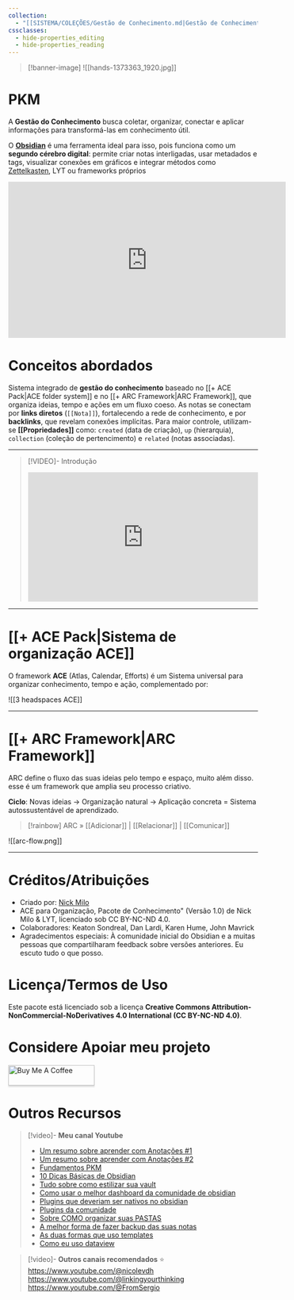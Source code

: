 ```yaml
---
collection:
  - "[[SISTEMA/COLEÇÕES/Gestão de Conhecimento.md|Gestão de Conhecimento]]"
cssclasses:
  - hide-properties_editing
  - hide-properties_reading
---
```

>[!banner-image] ![[hands-1373363_1920.jpg]]
# PKM

A **Gestão do Conhecimento** busca coletar, organizar, conectar e aplicar informações para transformá-las em conhecimento útil.

O **[Obsidian](https://obsidian.md/)** é uma ferramenta ideal para isso, pois funciona como um **segundo cérebro digital**: permite criar notas interligadas, usar metadados e tags, visualizar conexões em gráficos e integrar métodos como [Zettelkasten](https://zettelkasten.de/overview/), LYT ou frameworks próprios


<iframe width="560" height="315" src="https://www.youtube.com/embed/cQ22PERTCBI?si=mC9sd-_LdiuxoOpe" title="YouTube video player" frameborder="0" allow="accelerometer; autoplay; clipboard-write; encrypted-media; gyroscope; picture-in-picture; web-share" referrerpolicy="strict-origin-when-cross-origin" allowfullscreen></iframe>



# Conceitos abordados

Sistema integrado de **gestão do conhecimento** baseado no [[+ ACE Pack|ACE folder system]] e no [[+ ARC Framework|ARC Framework]], que organiza ideias, tempo e ações em um fluxo coeso. As notas se conectam por **links diretos** (`[[Nota]]`), fortalecendo a rede de conhecimento, e por **backlinks**, que revelam conexões implícitas. Para maior controle, utilizam-se **[[Propriedades]]** como: `created` (data de criação), `up` (hierarquia), `collection` (coleção de pertencimento) e `related` 
(notas associadas).


---

> [!VIDEO]- Introdução
> <div style="padding:56.25% 0 0 0;position:relative;"><iframe src="https://drive.google.com/file/d/1gRq5rn8DeGaoibX5fEqXEuK9OUmy-VuF/preview" frameborder="0" allow="autoplay; fullscreen; picture-in-picture; clipboard-write; encrypted-media" style="position:absolute;top:0;left:0;width:100%;height:100%;" title="Ideaverse Pro Hangar"></iframe></div>



---


# [[+ ACE Pack|Sistema de organização ACE]] 

O framework **ACE** (Atlas, Calendar, Efforts) é um Sistema universal para organizar conhecimento, tempo e ação, complementado por:

![[3 headspaces ACE]]


---

# [[+ ARC Framework|ARC Framework]]
ARC define o fluxo das suas ideias pelo tempo e espaço, muito além disso. esse é um framework que amplia seu processo criativo.

**Ciclo**: Novas ideias → Organização natural → Aplicação concreta = Sistema autossustentável de aprendizado.

> [!rainbow] ARC » [[Adicionar]] | [[Relacionar]] | [[Comunicar]] 

![[arc-flow.png]]


---


# Créditos/Atribuições

- Criado por: [Nick Milo](https://www.youtube.com/@linkingyourthinking)
- ACE para Organização, Pacote de Conhecimento" (Versão 1.0) de Nick Milo & LYT, licenciado sob CC BY-NC-ND 4.0.
- Colaboradores: Keaton Sondreal, Dan Lardi, Karen Hume, John Mavrick
- Agradecimentos especiais: À comunidade inicial do Obsidian e a muitas pessoas que compartilharam feedback sobre versões anteriores. Eu escuto tudo o que posso.

# Licença/Termos de Uso

Este pacote está licenciado sob a licença **Creative Commons Attribution-NonCommercial-NoDerivatives 4.0 International (CC BY-NC-ND 4.0)**.



# Considere Apoiar meu projeto

<a href="https://www.buymeacoffee.com/nonakaval" target="_blank"><img src="https://www.buymeacoffee.com/assets/img/custom_images/orange_img.png" alt="Buy Me A Coffee" style="height: 41px !important;width: 174px !important;box-shadow: 0px 3px 2px 0px rgba(190, 190, 190, 0.5) !important;-webkit-box-shadow: 0px 3px 2px 0px rgba(190, 190, 190, 0.5) !important;" ></a>

# Outros Recursos 

> [!video]-   **Meu canal Youtube**
> - [Um resumo sobre aprender com Anotações #1](https://www.youtube.com/watch?v=cQ22PERTCBI&t=3s)
> - [Um resumo sobre aprender com Anotações #2](https://www.youtube.com/watch?v=aMFggmPRiio)
> - [Fundamentos PKM](https://www.youtube.com/watch?v=o1laZYM9k8A&t=25s)
> - [10 Dicas Básicas de Obsidian](https://www.youtube.com/watch?v=8MXjWNNrYDw&t=1s)
> - [Tudo sobre como estilizar sua vault](https://www.youtube.com/watch?v=pxHNu7vJzRc&t=34s)
> - [Como usar o melhor dashboard da comunidade de obsidian](https://www.youtube.com/watch?v=HIqwsECT7vI&t=12s)
> - [Plugins que deveriam ser nativos no obsidian](https://www.youtube.com/watch?v=Bqf2wV_DzKE&t=5s)
> - [Plugins da comunidade ](https://www.youtube.com/watch?v=LcuK-229btQ&t=34s)
> - [Sobre COMO organizar suas PASTAS](https://www.youtube.com/watch?v=zCnEA2uSC0g&t=11s)
> - [A melhor forma de fazer backup das suas notas](https://www.youtube.com/watch?v=ZyK2vylCLL4&t=8s)
> - [As duas formas que uso templates](https://www.youtube.com/watch?v=d2gZtHTnVL4&t=10s)
> - [Como eu uso dataview](https://www.youtube.com/watch?v=sN8n62w8fdo&t=57s)

> [!video]-   **Outros canais recomendados** ⭐
> https://www.youtube.com/@nicolevdh
> https://www.youtube.com/@linkingyourthinking
> https://www.youtube.com/@FromSergio
